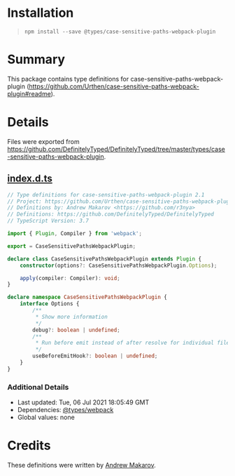 # Installation
> `npm install --save @types/case-sensitive-paths-webpack-plugin`

# Summary
This package contains type definitions for case-sensitive-paths-webpack-plugin (https://github.com/Urthen/case-sensitive-paths-webpack-plugin#readme).

# Details
Files were exported from https://github.com/DefinitelyTyped/DefinitelyTyped/tree/master/types/case-sensitive-paths-webpack-plugin.
## [index.d.ts](https://github.com/DefinitelyTyped/DefinitelyTyped/tree/master/types/case-sensitive-paths-webpack-plugin/index.d.ts)
````ts
// Type definitions for case-sensitive-paths-webpack-plugin 2.1
// Project: https://github.com/Urthen/case-sensitive-paths-webpack-plugin#readme
// Definitions by: Andrew Makarov <https://github.com/r3nya>
// Definitions: https://github.com/DefinitelyTyped/DefinitelyTyped
// TypeScript Version: 3.7

import { Plugin, Compiler } from 'webpack';

export = CaseSensitivePathsWebpackPlugin;

declare class CaseSensitivePathsWebpackPlugin extends Plugin {
    constructor(options?: CaseSensitivePathsWebpackPlugin.Options);

    apply(compiler: Compiler): void;
}

declare namespace CaseSensitivePathsWebpackPlugin {
    interface Options {
        /**
         * Show more information
         */
        debug?: boolean | undefined;
        /**
         * Run before emit instead of after resolve for individual files
         */
        useBeforeEmitHook?: boolean | undefined;
    }
}

````

### Additional Details
 * Last updated: Tue, 06 Jul 2021 18:05:49 GMT
 * Dependencies: [@types/webpack](https://npmjs.com/package/@types/webpack)
 * Global values: none

# Credits
These definitions were written by [Andrew Makarov](https://github.com/r3nya).
